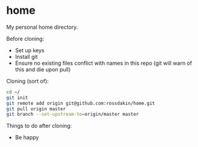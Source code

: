 home
====

My personal home directory.

Before cloning:
 * Set up keys
 * Install git
 * Ensure no existing files conflict with names in this repo (git will warn of this and die upon pull)

Cloning (sort of):
```bash
cd ~/
git init
git remote add origin git@github.com:rossdakin/home.git
git pull origin master
git branch --set-upstream-to=origin/master master
```

Things to do after cloning:
 * Be happy
